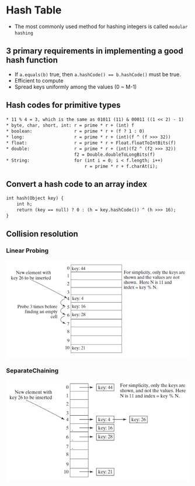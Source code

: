 # Hash Table

* The most commonly used method for hashing integers is called `modular hashing`

## 3 primary requirements in implementing a good hash function

* If `a.equals(b)` true, then `a.hashCode() == b.hashCode()` must be true.
* Efficient to compute
* Spread keys uniformly among the values (0 ~ M-1)

## Hash codes for primitive types

    * 11 % 4 = 3, which is the same as 01011 (11) & 00011 ((1 << 2) - 1)
    * byte, char, short, int: r = prime * r + (int) f
    * boolean:                r = prime * r + (f ? 1 : 0)
    * long:                   r = prime * r + (int)(f ^ (f >>> 32))
    * float:                  r = prime * r + Float.floatToIntBits(f)
    * double:                 r = prime * r + (int)(f2 ^ (f2 >>> 32))
                              f2 = Double.doubleToLongBits(f)
    * String:                 for (int i = 0; i < f.length; i++)
                                  r = prime * r + f.charAt(i);

## Convert a hash code to an array index

    int hash(Object key) {
        int h;
        return (key == null) ? 0 : (h = key.hashCode()) ^ (h >>> 16);
    }
    
## Collision resolution

### Linear Probing
![LinearProbing](/images/HashTableLinearProbing.png)

### SeparateChaining
![SeparateChaining](/images/HashTableSeparateChaining.png)